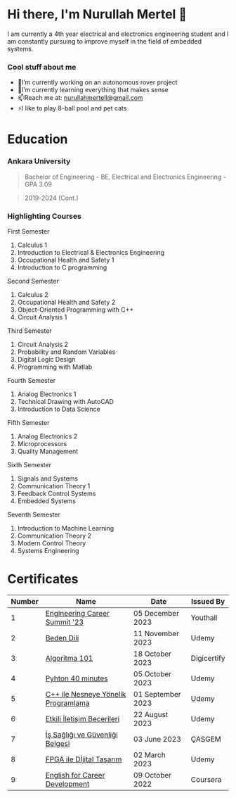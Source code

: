 # Hi there, I'm Nurullah Mertel 👋
I am currently a 4th year electrical and electronics engineering student and I am constantly pursuing to improve myself in the field of embedded systems.

### Cool stuff about me
* 🔭I’m currently working on an autonomous rover project
* 🌱I’m currently learning everything that makes sense
* 📫Reach me at: nurullahmertell@gmail.com
* ⚡I like to play 8-ball pool and pet cats

# Education
### Ankara University
> Bachelor of Engineering - BE, Electrical and Electronics Engineering - GPA 3.09

> 2019-2024 (Cont.)

### Highlighting Courses 
First Semester
1. Calculus 1
2. Introduction to Electrical & Electronics Engineering
3. Occupational Health and Safety 1
4. Introduction to C programming

Second Semester
1. Calculus 2
2. Occupational Health and Safety 2
3. Object-Oriented Programming with C++
4. Circuit Analysis 1 

Third Semester
1. Circuit Analysis 2
2. Probability and Random Variables
3. Digital Logic Design
4. Programming with Matlab

Fourth Semester
1. Analog Electronics 1
2. Technical Drawing with AutoCAD
3. Introduction to Data Science

Fifth Semester
1. Analog Electronics 2
2. Microprocessors
3. Quality Management

Sixth Semester
1. Signals and Systems
2. Communication Theory 1
3. Feedback Control Systems
4. Embedded Systems

Seventh Semester
1. Introduction to Machine Learning
2. Communication Theory 2
3. Modern Control Theory
4. Systems Engineering

# Certificates
| Number | Name | Date | Issued By
| --- | --- | --- | --- |
| 1 | [Engineering Career Summit '23](https://github.com/nurullahmertel/Certificates/blob/main/Certificates%20PDF/Engineering%20Career%20Summit%20'23.pdf) | 05 December 2023 | Youthall
| 2 | [Beden Dili](https://github.com/nurullahmertel/Certificates/blob/main/Certificates%20PDF/Beden%20Dili.pdf) | 11 November 2023 | Udemy
| 3 | [Algoritma 101](https://github.com/nurullahmertel/Certificates/blob/main/Certificates%20PDF/Algoritma%20101.pdf) | 18 October 2023 | Digicertify
| 4 | [Pyhton 40 minutes](https://github.com/nurullahmertel/Certificates/blob/main/Certificates%20PDF/Pyhton%2040%20minutes.pdf) | 05 October 2023 | Udemy
| 5 | [C++ ile Nesneye Yönelik Programlama](https://github.com/nurullahmertel/Certificates/blob/main/Certificates%20PDF/C%2B%2B%20ile%20Nesneye%20Y%C3%B6nelik%20Programlama.pdf) | 01 September 2023 | Udemy
| 6 | [Etkili İletişim Becerileri](https://github.com/nurullahmertel/Certificates/blob/main/Certificates%20PDF/Etkili%20%C4%B0leti%C5%9Fim.pdf) | 22 August 2023 | Udemy
| 7 | [İş Sağlığı ve Güvenliği Belgesi](https://github.com/nurullahmertel/Certificates/blob/main/Certificates%20PDF/%C4%B0%C5%9F%20Sa%C4%9Fl%C4%B1%C4%9F%C4%B1%20ve%20G%C3%BCvenli%C4%9Fi%20Belgesi.pdf) | 03 June 2023 | ÇASGEM
| 8 | [FPGA ile Dİjital Tasarım](https://github.com/nurullahmertel/Certificates/blob/main/Certificates%20PDF/FPGA%20ile%20Dijital%20Tasar%C4%B1m.pdf) | 02 March 2023 | Udemy
| 9 | [English for Career Development](https://github.com/nurullahmertel/Certificates/blob/main/Certificates%20PDF/English%20for%20Career%20Development.pdf) | 09 October 2022 | Coursera
